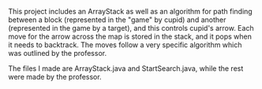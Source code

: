 This project includes an ArrayStack as well as an algorithm for path finding between a block (represented in the "game" by cupid) and another (represented in the game by a target), and this controls cupid's arrow. Each move for the arrow across the map is stored in the stack, and it pops when it needs to backtrack. The moves follow a very specific algorithm which was outlined by the professor.

The files I made are ArrayStack.java and StartSearch.java, while the rest were made by the professor.